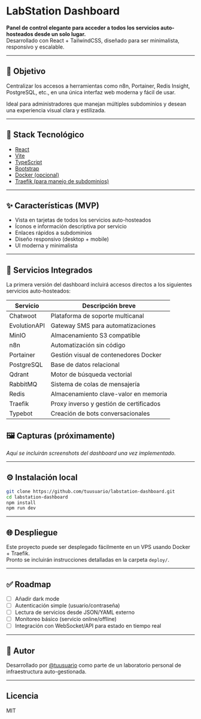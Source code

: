 # LabStation Dashboard

**Panel de control elegante para acceder a todos los servicios auto-hosteados desde un solo lugar.**  
Desarrollado con React + TailwindCSS, diseñado para ser minimalista, responsivo y escalable.

---

## 🚀 Objetivo

Centralizar los accesos a herramientas como n8n, Portainer, Redis Insight, PostgreSQL, etc., en una única interfaz web moderna y fácil de usar.

Ideal para administradores que manejan múltiples subdominios y desean una experiencia visual clara y estilizada.

---

## 🧱 Stack Tecnológico

- [React](https://react.dev/)
- [Vite](https://vitejs.dev/)
- [TypeScript](https://www.typescriptlang.org/)
- [Bootstrap](https://getbootstrap.com/)
- [Docker (opcional)](https://www.docker.com/)
- [Traefik (para manejo de subdominios)](https://traefik.io/)

---

## ✨ Características (MVP)

- Vista en tarjetas de todos los servicios auto-hosteados
- Íconos e información descriptiva por servicio
- Enlaces rápidos a subdominios
- Diseño responsivo (desktop + mobile)
- UI moderna y minimalista

---

## 🧩 Servicios Integrados

La primera versión del dashboard incluirá accesos directos a los siguientes servicios auto-hosteados:

| Servicio     | Descripción breve                       |
| ------------ | --------------------------------------- |
| Chatwoot     | Plataforma de soporte multicanal        |
| EvolutionAPI | Gateway SMS para automatizaciones       |
| MinIO        | Almacenamiento S3 compatible            |
| n8n          | Automatización sin código               |
| Portainer    | Gestión visual de contenedores Docker   |
| PostgreSQL   | Base de datos relacional                |
| Qdrant       | Motor de búsqueda vectorial             |
| RabbitMQ     | Sistema de colas de mensajería          |
| Redis        | Almacenamiento clave-valor en memoria   |
| Traefik      | Proxy inverso y gestión de certificados |
| Typebot      | Creación de bots conversacionales       |

## 🖼️ Capturas (próximamente)

_Aquí se incluirán screenshots del dashboard una vez implementado._

---

## ⚙️ Instalación local

```bash
git clone https://github.com/tuusuario/labstation-dashboard.git
cd labstation-dashboard
npm install
npm run dev
```

---

## 🌐 Despliegue

Este proyecto puede ser desplegado fácilmente en un VPS usando Docker + Traefik.  
Pronto se incluirán instrucciones detalladas en la carpeta `deploy/`.

---

## ✅ Roadmap

- [ ] Añadir dark mode
- [ ] Autenticación simple (usuario/contraseña)
- [ ] Lectura de servicios desde JSON/YAML externo
- [ ] Monitoreo básico (servicio online/offline)
- [ ] Integración con WebSocket/API para estado en tiempo real

---

## 🧠 Autor

Desarrollado por [@tuusuario](https://github.com/MaximilianoTobio) como parte de un laboratorio personal de infraestructura auto-gestionada.

---

## Licencia

MIT
